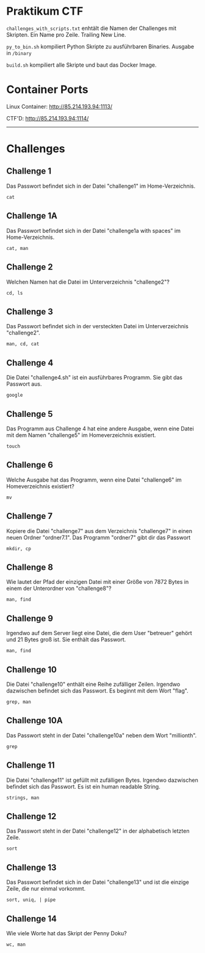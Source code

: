 # Praktikum CTF
`challenges_with_scripts.txt` enhtält die Namen der Challenges mit Skripten. Ein Name pro Zeile. Trailing New Line.

`py_to_bin.sh` kompiliert Python Skripte zu ausführbaren Binaries. Ausgabe in `/binary`

`build.sh` kompiliert alle Skripte und baut das Docker Image.
# Container Ports

Linux Container: http://85.214.193.94:1113/

CTF'D: http://85.214.193.94:1114/

---
# Challenges
## Challenge 1
Das Passwort befindet sich in der Datei "challenge1" im Home-Verzeichnis.

`cat`

## Challenge 1A
Das Passwort befindet sich in der Datei "challenge1a with spaces" im Home-Verzeichnis.

`cat, man`

## Challenge 2
Welchen Namen hat die Datei im Unterverzeichnis "challenge2"?

`cd, ls`

## Challenge 3
Das Passwort befindet sich in der versteckten Datei im Unterverzeichnis "challenge2".

`man, cd, cat`

## Challenge 4
Die Datei "challenge4.sh" ist ein ausführbares Programm. Sie gibt das Passwort aus.

`google`

## Challenge 5
Das Programm aus Challenge 4 hat eine andere Ausgabe, wenn eine Datei mit dem Namen "challenge5" im Homeverzeichnis existiert.

`touch`

## Challenge 6
Welche Ausgabe hat das Programm, wenn eine Datei "challenge6" im Homeverzeichnis existiert?

`mv`

## Challenge 7
Kopiere die Datei "challenge7" aus dem Verzeichnis "challenge7" in einen neuen Ordner "ordner7.1". Das Programm "ordner7" gibt dir das Passwort

`mkdir, cp`

## Challenge 8
Wie lautet der Pfad der einzigen Datei mit einer Größe von 7872 Bytes in einem der Unterordner von "challenge8"?

`man, find`

## Challenge 9
Irgendwo auf dem Server liegt eine Datei, die dem User "betreuer" gehört und 21 Bytes groß ist. Sie enthält das Passwort.

`man, find`

## Challenge 10
Die Datei "challenge10" enthält eine Reihe zufälliger Zeilen. Irgendwo dazwischen befindet sich das Passwort. Es beginnt mit dem Wort "flag".

`grep, man`

## Challenge 10A
Das Passwort steht in der Datei "challenge10a" neben dem Wort "millionth".

`grep`

## Challenge 11
Die Datei "challenge11" ist gefüllt mit zufälligen Bytes. Irgendwo dazwischen befindet sich das Passwort. Es ist ein human readable String.

`strings, man`

## Challenge 12
Das Passwort steht in der Datei "challenge12" in der alphabetisch letzten Zeile.

`sort`

## Challenge 13
Das Passwort befindet sich in der Datei "challenge13" und ist die einzige Zeile, die nur einmal vorkommt.

`sort, uniq, | pipe`

## Challenge 14
Wie viele Worte hat das Skript der Penny Doku?

`wc, man`
